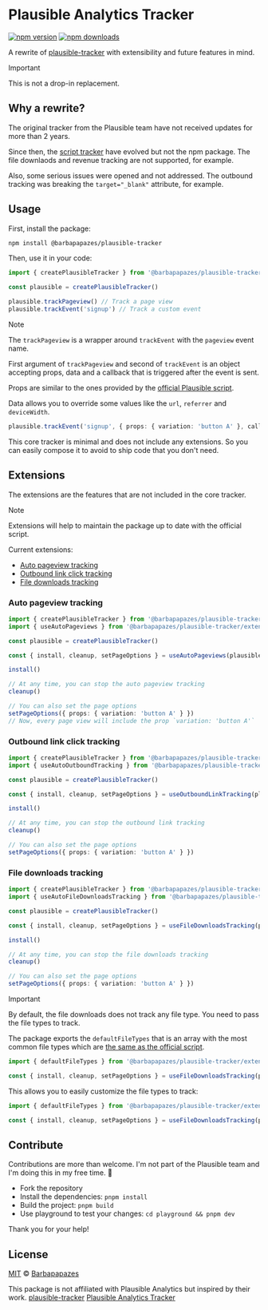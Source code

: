 # Plausible Analytics Tracker

[![npm version][npm-version-src]][npm-version-href]
[![npm downloads][npm-downloads-src]][npm-downloads-href]

A rewrite of [plausible-tracker](https://github.com/plausible/plausible-tracker) with extensibility and future features in mind.

> [!IMPORTANT]
> This is not a drop-in replacement.

## Why a rewrite?

The original tracker from the Plausible team have not received updates for more than 2 years.

Since then, the [script tracker](https://plausible.io/docs/script-extensions) have evolved but not the npm package. The file downlaods and revenue tracking are not supported, for example.

Also, some serious issues were opened and not addressed. The outbound tracking was breaking the `target="_blank"` attribute, for example.

## Usage

First, install the package:

```bash
npm install @barbapapazes/plausible-tracker
```

Then, use it in your code:

```ts
import { createPlausibleTracker } from '@barbapapazes/plausible-tracker'

const plausible = createPlausibleTracker()

plausible.trackPageview() // Track a page view
plausible.trackEvent('signup') // Track a custom event
```

> [!NOTE]
> The `trackPageview` is a wrapper around `trackEvent` with the `pageview` event name.

First argument of `trackPageview` and second of `trackEvent` is an object accepting props, data and a callback that is triggered after the event is sent.

Props are similar to the ones provided by the [official Plausible script](https://plausible.io/docs/custom-props/for-custom-events#2-using-the-manual-method).

Data allows you to override some values like the `url`, `referrer` and `deviceWidth`.

```ts
plausible.trackEvent('signup', { props: { variation: 'button A' }, callback: () => console.log('sended') }) // Track a custom event with a custom prop with a callback
```

This core tracker is minimal and does not include any extensions. So you can easily compose it to avoid to ship code that you don't need.

## Extensions

The extensions are the features that are not included in the core tracker.

> [!NOTE]
> Extensions will help to maintain the package up to date with the official script.

Current extensions:

- [Auto pageview tracking](https://plausible.io/docs/auto-pageview-tracking)
- [Outbound link click tracking](https://plausible.io/docs/outbound-link-click-tracking)
- [File downloads tracking](https://plausible.io/docs/file-downloads-tracking)

### Auto pageview tracking

```ts
import { createPlausibleTracker } from '@barbapapazes/plausible-tracker'
import { useAutoPageviews } from '@barbapapazes/plausible-tracker/extensions'

const plausible = createPlausibleTracker()

const { install, cleanup, setPageOptions } = useAutoPageviews(plausible)

install()

// At any time, you can stop the auto pageview tracking
cleanup()

// You can also set the page options
setPageOptions({ props: { variation: 'button A' } })
// Now, every page view will include the prop `variation: 'button A'`
```

### Outbound link click tracking

```ts
import { createPlausibleTracker } from '@barbapapazes/plausible-tracker'
import { useAutoOutboundTracking } from '@barbapapazes/plausible-tracker/extensions'

const plausible = createPlausibleTracker()

const { install, cleanup, setPageOptions } = useOutboundLinkTracking(plausible)

install()

// At any time, you can stop the outbound link tracking
cleanup()

// You can also set the page options
setPageOptions({ props: { variation: 'button A' } })
```

### File downloads tracking

```ts
import { createPlausibleTracker } from '@barbapapazes/plausible-tracker'
import { useAutoFileDownloadsTracking } from '@barbapapazes/plausible-tracker/extensions'

const plausible = createPlausibleTracker()

const { install, cleanup, setPageOptions } = useFileDownloadsTracking(plausible, { fileTypes: [] }) // You can pass the file types to track. For example: ['pdf', 'zip']

install()

// At any time, you can stop the file downloads tracking
cleanup()

// You can also set the page options
setPageOptions({ props: { variation: 'button A' } })
```

> [!IMPORTANT]
> By default, the file downloads does not track any file type. You need to pass the file types to track.

The package exports the `defaultFileTypes` that is an array with the most common file types which are [the same as the official script](https://plausible.io/docs/file-downloads-tracking#which-file-types-are-tracked).

```ts
import { defaultFileTypes } from '@barbapapazes/plausible-tracker/extensions'

const { install, cleanup, setPageOptions } = useFileDownloadsTracking(plausible, { fileTypes: defaultFileTypes })
```

This allows you to easily customize the file types to track:

```ts
import { defaultFileTypes } from '@barbapapazes/plausible-tracker/extensions'

const { install, cleanup, setPageOptions } = useFileDownloadsTracking(plausible, { fileTypes: [...defaultFileTypes, 'svg'] })
```

## Contribute

Contributions are more than welcome. I'm not part of the Plausible team and I'm doing this in my free time. 💛

- Fork the repository
- Install the dependencies: `pnpm install`
- Build the project: `pnpm build`
- Use playground to test your changes: `cd playground && pnpm dev`

Thank you for your help!

## License

[MIT](./LICENSE) © [Barbapapazes](https://github.com/barbapapazes)

This package is not affiliated with Plausible Analytics but inspired by their work.
[plausible-tracker](https://github.com/plausible/plausible-tracker)
[Plausible Analytics Tracker](https://github.com/plausible/analytics/tree/master/tracker)

[npm-version-src]: https://img.shields.io/npm/v/@barbapapazes/plausible-tracker?style=flat&colorA=18181B&colorB=0ea5e9
[npm-version-href]: https://npmjs.com/package/@barbapapazes/plausible-tracker
[npm-downloads-src]: https://img.shields.io/npm/dm/@barbapapazes/plausible-tracker?style=flat&colorA=18181B&colorB=0ea5e9
[npm-downloads-href]: https://npmjs.com/package/@barbapapazes/plausible-tracker
